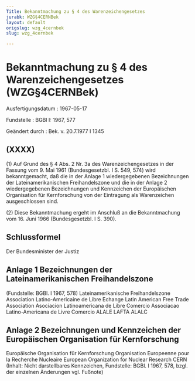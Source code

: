 ```yaml
---
Title: Bekanntmachung zu § 4 des Warenzeichengesetzes
jurabk: WZG§4CERNBek
layout: default
origslug: wzg_4cernbek
slug: wzg_4cernbek

---
```


# Bekanntmachung zu § 4 des Warenzeichengesetzes (WZG§4CERNBek)

Ausfertigungsdatum
:   1967-05-17

Fundstelle
:   BGBl I: 1967, 577

Geändert durch
:   Bek. v. 20.7.1977 I 1345

## (XXXX)

(1) Auf Grund des § 4 Abs. 2 Nr. 3a des Warenzeichengesetzes in der
Fassung vom 9. Mai 1961 (Bundesgesetzbl. I S. 549, 574) wird
bekanntgemacht, daß die in der Anlage 1 wiedergegebenen Bezeichnungen
der Lateinamerikanischen Freihandelszone und die in der Anlage 2
wiedergegebenen Bezeichnungen und Kennzeichen der Europäischen
Organisation für Kernforschung von der Eintragung als Warenzeichen
ausgeschlossen sind.

(2) Diese Bekanntmachung ergeht im Anschluß an die Bekanntmachung vom
16\. Juni 1966 (Bundesgesetzbl. I S. 390).

## Schlussformel

Der Bundesminister der Justiz

## Anlage 1 Bezeichnungen der Lateinamerikanischen Freihandelszone

(Fundstelle: BGBl. I 1967, 578)
Lateinamerikanische Freihandelszone
Association
Latino-Americaine de Libre Echange
Latin American Free Trade Association
Asociacion Latinoamericana de Libre Comercio
Associacao Latino-Americana de Livre
Comercio
ALALE
LAFTA
ALALC

## Anlage 2 Bezeichnungen und Kennzeichen der Europäischen Organisation für Kernforschung

Europäische Organisation für Kernforschung
Organisation
Europeenne pour la Recherche
Nucleaire
European Organization for Nuclear Research
CERN
(Inhalt: Nicht darstellbares Kennzeichen,
Fundstelle: BGBl. I 1967, 578,
bzgl. der einzelnen Änderungen vgl. Fußnote)

